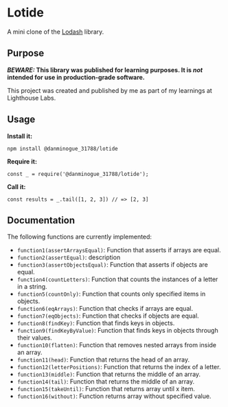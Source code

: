 # Lotide

A mini clone of the [Lodash](https://lodash.com) library.

## Purpose

**_BEWARE:_ This library was published for learning purposes. It is _not_ intended for use in production-grade software.**

This project was created and published by me as part of my learnings at Lighthouse Labs. 

## Usage

**Install it:**

`npm install @danminogue_31788/lotide`

**Require it:**

`const _ = require('@danminogue_31788/lotide');`

**Call it:**

`const results = _.tail([1, 2, 3]) // => [2, 3]`

## Documentation

The following functions are currently implemented:

* `function1(assertArraysEqual)`: Function that asserts if arrays are equal.
* `function2(assertEqual)`: description
* `function3(assertObjectsEqual)`: Function that asserts if objects are equal.
* `function4(countLetters)`: Function that counts the instances of a letter in a string.
* `function5(countOnly)`: Function that counts only specified items in objects.
* `function6(eqArrays)`: Function that checks if arrays are equal.
* `function7(eqObjects)`: Function that checks if objects are equal.
* `function8(findKey)`: Function that finds keys in objects.
* `function9(findKeyByValue)`: Function that finds keys in objects through their values.
* `function10(flatten)`: Function that removes nested arrays from inside an array.
* `function11(head)`: Function that returns the head of an array.
* `function12(letterPositions)`: Function that returns the index of a letter. 
* `function13(middle)`: Function that returns the middle of an array.
* `function14(tail)`: Function that returns the middle of an array.
* `function15(takeUntil)`: Function that returns array until x item.
* `function16(without)`: Function returns array without specified value.





